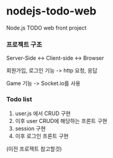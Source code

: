 # nodejs-todo-web
Node.js TODO web front project



### 프로젝트 구조

Server-Side <-> Client-side <-> Browser



회원가입, 로그인 기능 -> http 요청, 응답

Game 기능 -> Socket.io를 사용



### Todo list

1. user.js 에서 CRUD 구현
2. 이후 user CRUD에 해당하는 프론트 구현
3. session 구현
4. 이후 로그인 프론트 구현

(이전 프로젝트 참고할것)

